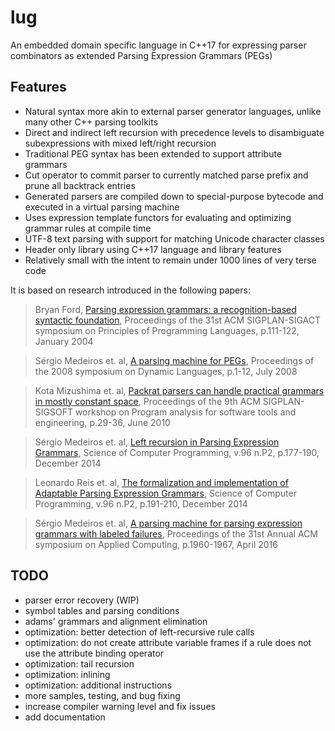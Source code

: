 lug
===
An embedded domain specific language in C++17 for expressing parser combinators as extended Parsing Expression Grammars (PEGs)

Features
---
- Natural syntax more akin to external parser generator languages, unlike many other C++ parsing toolkits
- Direct and indirect left recursion with precedence levels to disambiguate subexpressions with mixed left/right recursion
- Traditional PEG syntax has been extended to support attribute grammars
- Cut operator to commit parser to currently matched parse prefix and prune all backtrack entries
- Generated parsers are compiled down to special-purpose bytecode and executed in a virtual parsing machine
- Uses expression template functors for evaluating and optimizing grammar rules at compile time
- UTF-8 text parsing with support for matching Unicode character classes
- Header only library using C++17 language and library features
- Relatively small with the intent to remain under 1000 lines of very terse code

It is based on research introduced in the following papers:

> Bryan Ford, [Parsing expression grammars: a recognition-based syntactic foundation](https://doi.org/10.1145/982962.964011), Proceedings of the 31st ACM SIGPLAN-SIGACT symposium on Principles of Programming Languages, p.111-122, January 2004

> Sérgio Medeiros et. al, [A parsing machine for PEGs](https://doi.org/10.1145/1408681.1408683), Proceedings of the 2008 symposium on Dynamic Languages, p.1-12, July 2008

> Kota Mizushima et. al, [Packrat parsers can handle practical grammars in mostly constant space](https://doi.org/10.1145/1806672.1806679), Proceedings of the 9th ACM SIGPLAN-SIGSOFT workshop on Program analysis for software tools and engineering, p.29-36, June 2010

> Sérgio Medeiros et. al, [Left recursion in Parsing Expression Grammars](https://doi.org/10.1016/j.scico.2014.01.013), Science of Computer Programming, v.96 n.P2, p.177-190, December 2014

> Leonardo Reis et. al, [The formalization and implementation of Adaptable Parsing Expression Grammars](https://doi.org/10.1016/j.scico.2014.02.020), Science of Computer Programming, v.96 n.P2, p.191-210, December 2014

> Sérgio Medeiros et. al, [A parsing machine for parsing expression grammars with labeled failures](https://doi.org/10.1145/2851613.2851750), Proceedings of the 31st Annual ACM symposium on Applied Computing, p.1960-1967, April 2016

TODO
---
- parser error recovery (WIP)
- symbol tables and parsing conditions
- adams' grammars and alignment elimination
- optimization: better detection of left-recursive rule calls
- optimization: do not create attribute variable frames if a rule does not use the attribute binding operator
- optimization: tail recursion
- optimization: inlining
- optimization: additional instructions
- more samples, testing, and bug fixing
- increase compiler warning level and fix issues
- add documentation